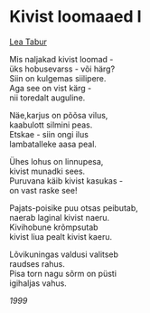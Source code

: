 # Kivist loomaaed I

[Lea Tabur](./)

Mis naljakad kivist loomad -  
üks hobusevarss - või härg?  
Siin on kulgemas siilipere.  
Aga see on vist kärg -  
nii toredalt auguline.

Näe,karjus on põõsa vilus,  
kaabulott silmini peas.  
Etskae - siin ongi ilus  
lambatalleke aasa peal.

Ühes lohus on linnupesa,  
kivist munadki sees.  
Puruvana käib kivist kasukas -  
on vast raske see!

Pajats-poisike puu otsas peibutab,  
naerab laginal kivist naeru.  
Kivihobune krõmpsutab  
kivist liua pealt kivist kaeru.

Lõvikuningas valdusi valitseb  
raudses rahus.  
Pisa torn nagu sõrm on püsti  
igihaljas vahus.

_1999_

